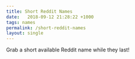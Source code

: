 ```yaml
---
title: Short Reddit Names
date:   2018-09-12 21:28:22 +1000
tags: names
permalink: /short-reddit-names
layout: single
---
```


Grab a short available Reddit name while they last!
